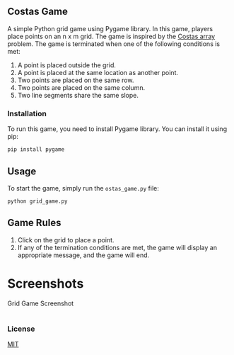 ## Costas Game

A simple Python grid game using Pygame library. In this game, players place points on an n x m grid. The game is inspired by the [Costas array](https://en.wikipedia.org/wiki/Costas_array) problem. The game is terminated when one of the following conditions is met:

1. A point is placed outside the grid.
2. A point is placed at the same location as another point.
3. Two points are placed on the same row.
4. Two points are placed on the same column.
5. Two line segments share the same slope.
### Installation

To run this game, you need to install Pygame library. You can install it using pip:


```pip install pygame```
## Usage

To start the game, simply run the `ostas_game.py` file:

```python grid_game.py```

## Game Rules

1. Click on the grid to place a point.
2. If any of the termination conditions are met, the game will display an appropriate message, and the game will end.

# Screenshots


Grid Game Screenshot

#
### License

[MIT](https://choosealicense.com/licenses/mit/)
